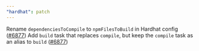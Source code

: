 ```yaml
---
"hardhat": patch
---
```


Rename `dependenciesToCompile` to `npmFilesToBuild` in Hardhat config ([#6877](https://github.com/NomicFoundation/hardhat/issues/6877))
Add `build` task that replaces `compile`, but keep the `compile` task as an alias to `build` ([#6877](https://github.com/NomicFoundation/hardhat/issues/6877))
